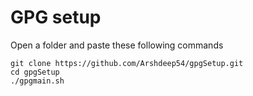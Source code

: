 # GPG setup 
Open a folder and paste these following commands
```
git clone https://github.com/Arshdeep54/gpgSetup.git
cd gpgSetup
./gpgmain.sh

```

